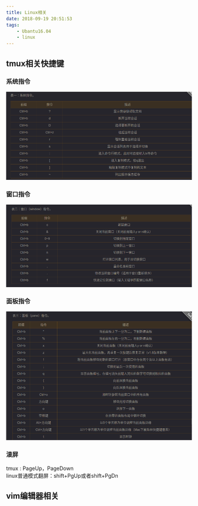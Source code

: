 ```yaml
---
title: Linux相关
date: 2018-09-19 20:51:53
tags:
    - Ubantu16.04
    - linux
---
```


## tmux相关快捷键
###  系统指令  

![](https://github.com/wqh0109663/MyOwnMarkDownPhoto/raw/master/tmux/1.png)

### 窗口指令

![](https://github.com/wqh0109663/MyOwnMarkDownPhoto/raw/master/tmux/2.png)

### 面板指令
![](https://github.com/wqh0109663/MyOwnMarkDownPhoto/raw/master/tmux/3.png)

### 滚屏
tmux : PageUp，PageDown  
linux普通模式翻屏：shift+PgUp或者shift+PgDn
## vim编辑器相关
